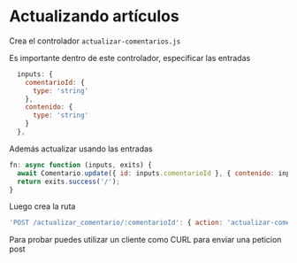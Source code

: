 # Actualizando artículos

Crea el controlador `actualizar-comentarios.js`

Es importante dentro de este controlador, especificar las entradas

```Javascript
  inputs: {
    comentarioId: {
      type: 'string'
    },
    contenido: {
      type: 'string'
    }
  },
```

Además actualizar usando las entradas

```Javascript
fn: async function (inputs, exits) {
  await Comentario.update({ id: inputs.comentarioId }, { contenido: inputs.contenido })
  return exits.success('/');
}
```

Luego crea la ruta

```Javascript
'POST /actualizar_comentario/:comentarioId': { action: 'actualizar-comentario' },
```

Para probar puedes utilizar un cliente como CURL para enviar una peticion post
